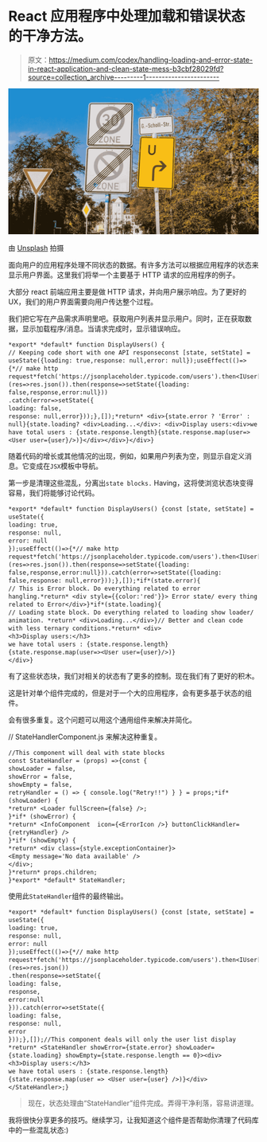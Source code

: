 # React 应用程序中处理加载和错误状态的干净方法。

> 原文：<https://medium.com/codex/handling-loading-and-error-state-in-react-application-and-clean-state-mess-b3cbf28029fd?source=collection_archive---------1----------------------->

![](img/6eaacdcf947a1fc5a895b0e12e8cbe33.png)

由 [Unsplash](https://unsplash.com?utm_source=medium&utm_medium=referral) 拍摄

面向用户的应用程序处理不同状态的数据。有许多方法可以根据应用程序的状态来显示用户界面。这里我们将举一个主要基于 HTTP 请求的应用程序的例子。

大部分 react 前端应用主要是做 HTTP 请求，并向用户展示响应。为了更好的 UX，我们的用户界面需要向用户传达整个过程。

我们把它写在产品需求声明里吧。获取用户列表并显示用户。同时，正在获取数据，显示加载程序/消息。当请求完成时，显示错误响应。

```
*export* *default* function DisplayUsers() {
// Keeping code short with one API responseconst [state, setState] = useState({loading: true,response: null,error: null});useEffect(()=>{*// make http request*fetch('https://jsonplaceholder.typicode.com/users').then<IUser[]>(res=>res.json()).then(response=>setState({loading: false,response,error:null}))
.catch(error=>setState({
loading: false,
response: null,error}));},[]);*return* <div>{state.error ? 'Error' : null}{state.loading? <div>Loading...</div>: <div>Display users:<div>we have total users : {state.response.length}{state.response.map(user=><User user={user}/>)}</div></div>}</div>}
```

随着代码的增长或其他情况的出现，例如，如果用户列表为空，则显示自定义消息。它变成在`JSX`模板中导航。

第一步是清理这些混乱，分离出`state blocks.` Having，这将使浏览状态块变得容易，我们将能够讨论代码。

```
*export* *default* function DisplayUsers() {const [state, setState] = useState({
loading: true,
response: null,
error: null
});useEffect(()=>{*// make http request*fetch('https://jsonplaceholder.typicode.com/users').then<IUser[]>(res=>res.json()).then(response=>setState({loading: false,response,error:null})).catch(error=>setState({loading: false,response: null,error}));},[]);*if*(state.error){
// This is Error block. Do everything related to error hangling.*return* <div style={{color:'red'}}> Error state/ every thing related to Error</div>}*if*(state.loading){
// Loading state block. Do everything related to loading show loader/ animation. *return* <div>Loading...</div>}// Better and clean code with less ternary conditions.*return* <div>
<h3>Display users:</h3>
we have total users : {state.response.length}{state.response.map(user=><User user={user}/>)}
</div>}
```

有了这些状态块，我们对相关的状态有了更多的控制。现在我们有了更好的积木。

这是针对单个组件完成的，但是对于一个大的应用程序，会有更多基于状态的组件。

会有很多重复。这个问题可以用这个通用组件来解决并简化。

// StateHandlerComponent.js 来解决这种重复。

```
//This component will deal with state blocks 
const StateHandler = (props) =>{const {
showLoader = false,
showError = false,
showEmpty = false,
retryHandler = () => { console.log("Retry!!") } } = props;*if* (showLoader) {
*return* <Loader fullScreen={false} />;
}*if* (showError) {
*return* <InfoComponent  icon={<ErrorIcon />} buttonClickHandler={retryHandler} />
}*if* (showEmpty) {
*return* <div class={style.exceptionContainer}>
<Empty message='No data available' />
</div>;
}*return* props.children;
}*export* *default* StateHandler;
```

使用此`StateHandler`组件的最终输出。

```
*export* *default* function DisplayUsers() {const [state, setState] = useState({
loading: true,
response: null,
error: null
});useEffect(()=>{*// make http request*fetch('https://jsonplaceholder.typicode.com/users').then<IUser[]>(res=>res.json())
.then(response=>setState({
loading: false,
response,
error:null
})).catch(error=>setState({
loading: false,
response: null,
error
}));},[]);//This component deals will only the user list display *return* <StateHandler showError={state.error} showLoader={state.loading} showEmpty={state.response.length == 0}><div><h3>Display users:</h3>
we have total users : {state.response.length}
{state.response.map(user => <User user={user} />)}</div></StateHandler>;}
```

> 现在，状态处理由“StateHandler”组件完成。弄得干净利落，容易讲道理。

我将很快分享更多的技巧。继续学习，让我知道这个组件是否帮助你清理了代码库中的一些混乱状态:)
